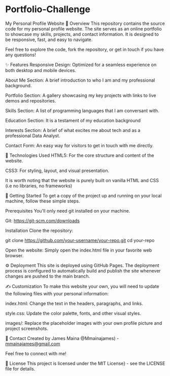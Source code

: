 # Portfolio-Challenge
My Personal Profile Website
📝 Overview
This repository contains the source code for my personal profile website. The site serves as an online portfolio to showcase my skills, projects, and contact information. It is designed to be responsive, fast, and easy to navigate.

Feel free to explore the code, fork the repository, or get in touch if you have any questions!

✨ Features
Responsive Design: Optimized for a seamless experience on both desktop and mobile devices.

About Me Section: A brief introduction to who I am and my professional background.

Portfolio Section: A gallery showcasing my key projects with links to live demos and repositories.

Skills Section: A list of programming languages that I am conversant with.

Education Section: It is a testament of my education background

Interests Section: A brief of what excites me about tech and as a professional Data Analyst.

Contact Form: An easy way for visitors to get in touch with me directly.

🚀 Technologies Used
HTML5: For the core structure and content of the website.

CSS3: For styling, layout, and visual presentation.

It is worth noting that the website is purely built on vanilla HTML and CSS (i.e no libraries, no frameworks)

🔧 Getting Started
To get a copy of the project up and running on your local machine, follow these simple steps.

Prerequisites
You'll only need git installed on your machine.

Git: https://git-scm.com/downloads

Installation
Clone the repository:

git clone https://github.com/your-username/your-repo.git
cd your-repo

Open the website:
Simply open the index.html file in your favorite web browser.

⚙️ Deployment
This site is deployed using GitHub Pages. The deployment process is configured to automatically build and publish the site whenever changes are pushed to the main branch.

✍️ Customization
To make this website your own, you will need to update the following files with your personal information:

index.html: Change the text in the headers, paragraphs, and links.

style.css: Update the color palette, fonts, and other visual styles.

images/: Replace the placeholder images with your own profile picture and project screenshots.

🤝 Contact
Created by James Maina @Mmainajames) - mmainajames@gmail.com

Feel free to connect with me!

📜 License
This project is licensed under the MIT License} - see the LICENSE file for details.

